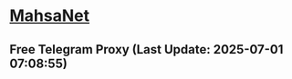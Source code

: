 
# [MahsaNet](https://t.me/mahsa_net)
## Free Telegram Proxy (Last Update: 2025-07-01 07:08:55)

    